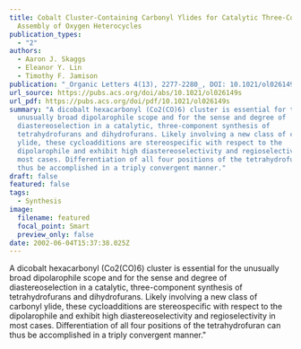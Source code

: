 ```yaml
---
title: Cobalt Cluster-Containing Carbonyl Ylides for Catalytic Three-Component
  Assembly of Oxygen Heterocycles
publication_types:
  - "2"
authors:
  - Aaron J. Skaggs
  - Eleanor Y. Lin
  - Timothy F. Jamison
publication: "_Organic Letters 4(13), 2277-2280_, DOI: 10.1021/ol026149s"
url_source: https://pubs.acs.org/doi/abs/10.1021/ol026149s
url_pdf: https://pubs.acs.org/doi/pdf/10.1021/ol026149s
summary: "A dicobalt hexacarbonyl (Co2(CO)6) cluster is essential for the
  unusually broad dipolarophile scope and for the sense and degree of
  diastereoselection in a catalytic, three-component synthesis of
  tetrahydrofurans and dihydrofurans. Likely involving a new class of carbonyl
  ylide, these cycloadditions are stereospecific with respect to the
  dipolarophile and exhibit high diastereoselectivity and regioselectivity in
  most cases. Differentiation of all four positions of the tetrahydrofuran can
  thus be accomplished in a triply convergent manner."
draft: false
featured: false
tags:
  - Synthesis
image:
  filename: featured
  focal_point: Smart
  preview_only: false
date: 2002-06-04T15:37:38.025Z
---
```

  A dicobalt hexacarbonyl (Co2(CO)6) cluster is essential for the unusually broad dipolarophile scope and for the sense and degree of diastereoselection in a catalytic, three-component synthesis of tetrahydrofurans and dihydrofurans. Likely involving a new class of carbonyl ylide, these cycloadditions are stereospecific with respect to the dipolarophile and exhibit high diastereoselectivity and regioselectivity in most cases. Differentiation of all four positions of the tetrahydrofuran can thus be accomplished in a triply convergent manner."
